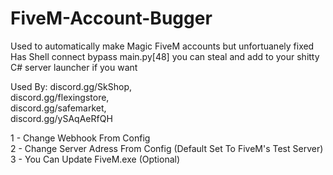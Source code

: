 # FiveM-Account-Bugger
Used to automatically make Magic FiveM accounts but unfortuanely fixed  <br />
Has Shell connect bypass main.py[48] you can steal and add to your shitty C# server launcher if you want

Used By:
discord.gg/SkShop,<br />
discord.gg/flexingstore,<br />
discord.gg/safemarket,<br />
discord.gg/ySAqAeRfQH<br />

1 - Change Webhook From Config  <br />
2 - Change Server Adress From Config (Default Set To FiveM's Test Server)  <br />
3 - You Can Update FiveM.exe (Optional)
